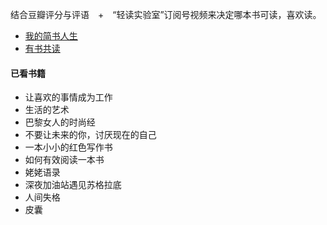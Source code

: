 
 结合豆瓣评分与评语　+　“轻读实验室”订阅号视频来决定哪本书可读，喜欢读。
- [我的简书人生](https://www.jianshu.com/u/8fc85165da02)
- [有书共读](http://www.youshu.cc/weekread)

#### 已看书籍

- 让喜欢的事情成为工作
- 生活的艺术
- 巴黎女人的时尚经
- 不要让未来的你，讨厌现在的自己
- 一本小小的红色写作书
- 如何有效阅读一本书
- 姥姥语录
- 深夜加油站遇见苏格拉底
- 人间失格
- 皮囊